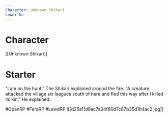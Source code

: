 ```yaml
---
Character: Unknown Shikari
Lewd: No
---
```

# Character
[[Unknown Shikari]]

# Starter
"I am on the hunt." The Shikari explained around the fire. "A creature attacked the village six leagues south of here and fled this way after I killed its kin." He explained.

#OpenRP #FeraRP #LewdRP
![[d25a11d8ac7a34f80d7c87b35d1b4ac2.jpg]]